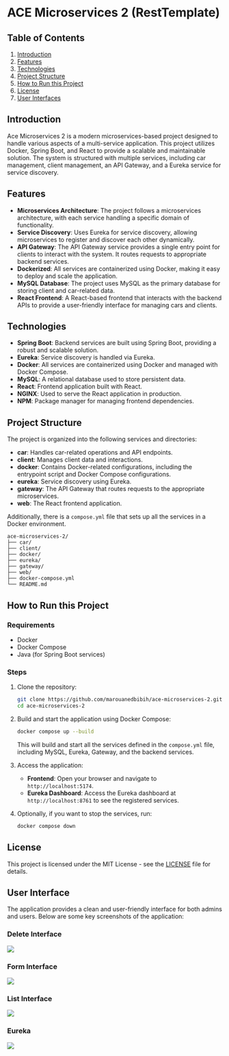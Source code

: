 
# ACE Microservices 2 (RestTemplate)

## Table of Contents
1. [Introduction](#introduction)
2. [Features](#features)
3. [Technologies](#technologies)
4. [Project Structure](#project-structure)
5. [How to Run this Project](#how-to-run-this-project)
6. [License](#license)
7. [User Interfaces](#user-interfaces)

## Introduction

Ace Microservices 2 is a modern microservices-based project designed to handle various aspects of a multi-service application. This project utilizes Docker, Spring Boot, and React to provide a scalable and maintainable solution. The system is structured with multiple services, including car management, client management, an API Gateway, and a Eureka service for service discovery.

## Features

- **Microservices Architecture**: The project follows a microservices architecture, with each service handling a specific domain of functionality.
- **Service Discovery**: Uses Eureka for service discovery, allowing microservices to register and discover each other dynamically.
- **API Gateway**: The API Gateway service provides a single entry point for clients to interact with the system. It routes requests to appropriate backend services.
- **Dockerized**: All services are containerized using Docker, making it easy to deploy and scale the application.
- **MySQL Database**: The project uses MySQL as the primary database for storing client and car-related data.
- **React Frontend**: A React-based frontend that interacts with the backend APIs to provide a user-friendly interface for managing cars and clients.

## Technologies

- **Spring Boot**: Backend services are built using Spring Boot, providing a robust and scalable solution.
- **Eureka**: Service discovery is handled via Eureka.
- **Docker**: All services are containerized using Docker and managed with Docker Compose.
- **MySQL**: A relational database used to store persistent data.
- **React**: Frontend application built with React.
- **NGINX**: Used to serve the React application in production.
- **NPM**: Package manager for managing frontend dependencies.

## Project Structure

The project is organized into the following services and directories:

- **car**: Handles car-related operations and API endpoints.
- **client**: Manages client data and interactions.
- **docker**: Contains Docker-related configurations, including the entrypoint script and Docker Compose configurations.
- **eureka**: Service discovery using Eureka.
- **gateway**: The API Gateway that routes requests to the appropriate microservices.
- **web**: The React frontend application.

Additionally, there is a `compose.yml` file that sets up all the services in a Docker environment.

```plaintext
ace-microservices-2/
├── car/
├── client/
├── docker/
├── eureka/
├── gateway/
├── web/
├── docker-compose.yml
└── README.md
```

## How to Run this Project

### Requirements

- Docker
- Docker Compose
- Java (for Spring Boot services)

### Steps

1. Clone the repository:
   ```bash
   git clone https://github.com/marouanedbibih/ace-microservices-2.git
   cd ace-microservices-2
   ```

2. Build and start the application using Docker Compose:
   ```bash
   docker compose up --build
   ```

   This will build and start all the services defined in the `compose.yml` file, including MySQL, Eureka, Gateway, and the backend services.

3. Access the application:
   - **Frontend**: Open your browser and navigate to `http://localhost:5174`.
   - **Eureka Dashboard**: Access the Eureka dashboard at `http://localhost:8761` to see the registered services.

4. Optionally, if you want to stop the services, run:
   ```bash
   docker compose down
   ```

## License

This project is licensed under the MIT License - see the [LICENSE](LICENSE) file for details.

## User Interface
The application provides a clean and user-friendly interface for both admins and users. Below are some key screenshots of the application:

### Delete Interface

<image src="./demo/delete.png">

### Form Interface

<image src="./demo/form.png">

### List Interface

<image src="./demo/list.png">

### Eureka
<image src="./demo/eureka.png">

